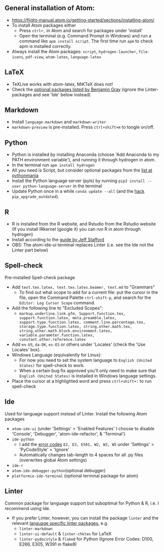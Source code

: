 ## General installation of Atom:
-   <https://flight-manual.atom.io/getting-started/sections/installing-atom/>
-   To install Atom packages either
    - Press `ctrl+,` in Atom and search for packages under 'install'
    - Open the terminal (e.g. Command Prompt in Windows) and run a command like `apm install script`. The first time run `apm` to check apm is installed correctly.
-   Always install the Atom packages: `script`, `hydrogen-launcher`, `file-icons`, `pdf-view`, `atom-latex`, `language-latex`

## LaTeX
-   TeXLive works with atom-latex, MiKTeX does not!
-   Check the [optional packages listed by Benjamin Gray](https://gist.github.com/Aerijo/5b9522530715e5be6e89fc012e9a72a8) (ignore the Linter-packages and see 'Ide' below instead)

## Markdown
-   Install `language-markdown` and `markdown-writer`
-   `markdown-preview` is pre-installed. Press `ctrl+shift+m` to toogle on/off.

## Python
-   Python is installed by installing Anaconda (choose 'Add Anaconda to my PATH environment variable'), and running it through hydrogen in atom.
-   In the terminal run `apm install hydrogen`
-   All you need is Script, but consider optional packages from the [list at pythonmania](https://www.pythonmania.net/en/2017/02/27/recommended-atom-packages)
-   Install the Python language server (pyls) by running `pip3 install --user python-language-server` in the terminal
-   Update Python once in a while `conda update --all` (and the [hack](https://pypi.org/project/pip-upgrade-outdated/) `pip_upgrade_outdated`).

## R
-   R is installed from the R website, and Rstudio from the Rstudio website (If you install IRkernel (google it) you can run R in atom through hydrogen)
-   Install according to the [guide by Jeff Stafford](https://jstaf.github.io/2018/03/25/atom-ide.html)
-   OBS: The atom-ide-ui terminal replaces Linter (i.e. see the Ide not the Linter part below)

## Spell-check
Pre-installed Spell-check package
-   Add `text.tex.latex, text.tex.latex.beamer, text.md` to "Grammars"
    - To find out what scope to add for a current file: put the cursor in the file, open the Command Palette `ctrl-shift-p`, and search for the `Editor: Log Cursor Scope` command.
-   Add the following line to "Excluded Scopes":
    - `markup.underline.link.gfm, Support.function.tex, support.function.latex, meta.preamble.latex, support.type.function.latex, comment.line.percentage.tex, storage.type.function.latex, string.other.math.tex, string.other.math.block.environment.latex, variable.parameter.function.latex, constant.other.reference.latex`
-   Add `en-US`, `da-DK`, `es-ES` or others under 'Locales' (check the 'Use Locales' box).
-   Windows Language (equivalently for Linux):
    - For now you need to set the system language to `English (United States)` for spell-check to work.
    - When a certain bug fix approved you'll only need to make sure that `English (United States)` is installed in Windows language settings.
-   Place the cursor at a highlighted word and press `ctrl+shift+:` to run spell-check

## Ide
Used for language support instead of Linter. Install the following Atom packages
-   `atom-ide-ui` (under 'Settings' > 'Enabled Features' I choose to disable 'Console', 'Debugger', 'atom-ide-refactor', & 'Terminal')
-   `ide-python`
    - I add the [error codes](http://pycodestyle.pycqa.org/en/latest/intro.html#error-codes) `E2, E3, E501, W2, W3, W5` under 'Settings' > 'PyCodeStyle' > 'Ignore'
    - Automatically changes tab-length to 4 spaces for all .py files (overwrites global Atom settings)
-   `ide-r`
-   `atom-ide-debugger-python`(optional debugger)
-   `platformio-ide-terminal` (optional terminal package for atom)

## Linter
Common package for language support but suboptimal for Python & R, i.e. I recommend using Ide.
-   If you prefer Linter, however, you can install the package `linter` and the relevant [language specific linter packages](https://atomlinter.github.io/), e.g.
    - `linter-markdown`
    - `linter-ui-default` & `linter-chktex` for LaTeX
    - `linter-pydocstyle` & `flake8` for Python (Ignore Error Codes: D100, E266, E305, W391 in flake8)
